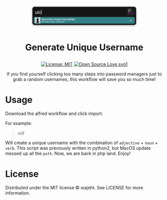 <p align="center">
<img width="70%" src="https://raw.githubusercontent.com/wajeht/alfred-generate-unique-usernames/main/dist/screenshot.png" />
</p>

# <p align="center"> Generate Unique Username </p>

<div align="center">

[![License: MIT](https://img.shields.io/badge/License-MIT-blue.svg)](https://opensource.org/licenses/ISC) [![Open Source Love svg1](https://badges.frapsoft.com/os/v1/open-source.svg?v=103)](https://github.com/wajeht/alfred-generate-unique-usernames)

</div>

<p align="center">
If you find yourself clicking too many steps into password managers just to grab a random usernames, this workflow will save you so much time!
</p>

# Usage

Download the alfred workflow and click import.

For example:

> _uid_<br>

Will create a unique username with the combination of `adjective` + `noun` + `verb`. This script was previously written in python2, but MacOS update messed up all the `path`. Now, we are back in php land. Enjoy!

# License

Distributed under the MIT license © wajeht. See LICENSE for more information.
